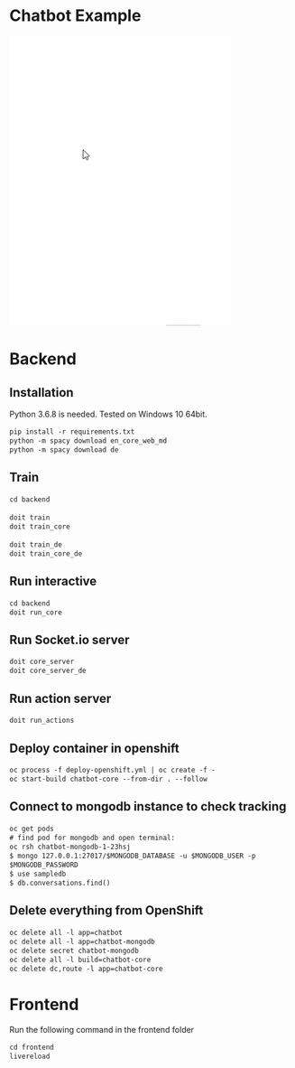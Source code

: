 # Chatbot Example

![demo](assets/demo.gif)
# Backend

## Installation

Python 3.6.8 is needed. Tested on Windows 10 64bit.
```
pip install -r requirements.txt
python -m spacy download en_core_web_md
python -m spacy download de
```

## Train

```
cd backend

doit train
doit train_core

doit train_de
doit train_core_de
```

## Run interactive
```
cd backend
doit run_core
```

## Run Socket.io server
```
doit core_server
doit core_server_de
```

## Run action server
```
doit run_actions
```

## Deploy container in openshift

```
oc process -f deploy-openshift.yml | oc create -f -
oc start-build chatbot-core --from-dir . --follow
```

## Connect to mongodb instance to check tracking
```
oc get pods
# find pod for mongodb and open terminal:
oc rsh chatbot-mongodb-1-23hsj
$ mongo 127.0.0.1:27017/$MONGODB_DATABASE -u $MONGODB_USER -p $MONGODB_PASSWORD
$ use sampledb
$ db.conversations.find()
```

## Delete everything from OpenShift
```
oc delete all -l app=chatbot
oc delete all -l app=chatbot-mongodb
oc delete secret chatbot-mongodb
oc delete all -l build=chatbot-core
oc delete dc,route -l app=chatbot-core
```

# Frontend

Run the following command in the frontend folder
```
cd frontend
livereload
```
